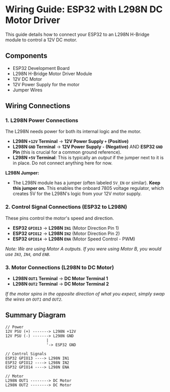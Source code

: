 # Wiring Guide: ESP32 with L298N DC Motor Driver

This guide details how to connect your ESP32 to an L298N H-Bridge module to control a 12V DC motor.

## Components

*   ESP32 Development Board
*   L298N H-Bridge Motor Driver Module
*   12V DC Motor
*   12V Power Supply for the motor
*   Jumper Wires

## Wiring Connections

### 1. L298N Power Connections

The L298N needs power for both its internal logic and the motor.

*   **L298N `+12V` Terminal** → **12V Power Supply `+` (Positive)**
*   **L298N `GND` Terminal** → **12V Power Supply `-` (Negative)** AND **ESP32 `GND` Pin** (this is crucial for a common ground reference).
*   **L298N `+5V` Terminal**: This is typically an *output* if the jumper next to it is in place. Do not connect anything here for now.

**L298N Jumper:**
*   The L298N module has a jumper (often labeled `5V_EN` or similar). **Keep this jumper on.** This enables the onboard 7805 voltage regulator, which creates 5V for the L298N's logic from your 12V motor supply.

### 2. Control Signal Connections (ESP32 to L298N)

These pins control the motor's speed and direction.

*   **ESP32 `GPIO13`** → **L298N `IN1`** (Motor Direction Pin 1)
*   **ESP32 `GPIO12`** → **L298N `IN2`** (Motor Direction Pin 2)
*   **ESP32 `GPIO14`** → **L298N `ENA`** (Motor Speed Control - PWM)

*Note: We are using Motor A outputs. If you were using Motor B, you would use `IN3`, `IN4`, and `ENB`.*

### 3. Motor Connections (L298N to DC Motor)

*   **L298N `OUT1` Terminal** → **DC Motor Terminal 1**
*   **L298N `OUT2` Terminal** → **DC Motor Terminal 2**

*If the motor spins in the opposite direction of what you expect, simply swap the wires on `OUT1` and `OUT2`.*

## Summary Diagram

```
// Power
12V PSU (+) -------> L298N +12V
12V PSU (-) -------> L298N GND
                  |
                  '-> ESP32 GND

// Control Signals
ESP32 GPIO13 ----> L298N IN1
ESP32 GPIO12 ----> L298N IN2
ESP32 GPIO14 ----> L298N ENA

// Motor
L298N OUT1 --------> DC Motor
L298N OUT2 --------> DC Motor
```
